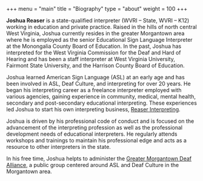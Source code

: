 +++
menu = "main"
title = "Biography"
type = "about"
weight = 100
+++

**Joshua Reaser** is a state-qualified interpreter (WVRI – State, WVRI – K12) working in education and private practice. Raised in the hills of north central West Virginia, Joshua currently resides in the greater Morgantown area where he is employed as the senior Educational Sign Language Interpreter at the Monongalia County Board of Education. In the past, Joshua has interpreted for the West Virginia Commission for the Deaf and Hard of Hearing and has been a staff interpreter at West Virginia University, Fairmont State University, and the Harrison County Board of Education.

Joshua learned American Sign Language (ASL) at an early age and has been involved in ASL, Deaf Culture, and interpreting for over 20 years. He began his interpreting career as a freelance interpreter employed with various agencies, gaining experience in community, medical, mental health, secondary and post-secondary educational interpreting. These experiences led Joshua to start his own interpreting business, [Reaser Interpreting](http://reaserinterpreting.com).

Joshua is driven by his professional code of conduct and is focused on the advancement of the interpreting profession as well as the professional development needs of educational interpreters. He regularly attends workshops and trainings to maintain his professional edge and acts as a resource to other interpreters in the state.

In his free time, Joshua helpts to administer the [Greater Morgantown Deaf Alliance](https://www.facebook.com/groups/gmdawv/), a public group centered around ASL and Deaf Culture in the Morgantown area.
